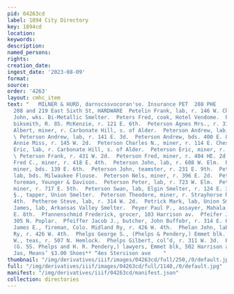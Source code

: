 ```yaml
---
pid: 04263cd
label: 1894 City Directory
key: 1894cd
location: 
keywords: 
description: 
named_persons: 
rights: 
creation_date: 
ingest_date: '2023-08-09'
format: 
source: 
order: '4263'
layout: cmhc_item
text: "   MILNER & HURD, darnscssvocoran'se. Insurance PET  208 PHE     E. Hi ANDREWS,
  208 and 219 East Sixth St, HARDWARE  Petelin Frank, lab, r. 146 W. Chestnut.  Peter
  John, wks. Bi-Metallic Smelter.  Peters Fred, cook, Hotel Vendome.  Peters Louis,
  biksmith, R. 8S. McKenzie, r. 121 E. 6th.  Peterson Agnes Mrs., r. 313 W. 6th.  Peterson
  Albert, miner, r. Carbonate Hill, s. of Alder.  Peterson Andrew, lab, Elgin Smelter.
  \ Peterson Andrew, lab, r. 141 E. 3d.  Peterson Andrew, bds. 400 E. 8th.  Peterson
  Annie Miss, r. 145 W. 2d.  Peterson Charles N., miner, r. 114 E. Chestnut.  Peterson
  Eric, lab, r. Carbonate Hill, s. of Alder.  Peterson Eric, miner, r. 110 N. Alder.
  \ Peterson Frank, r. 431 W. 2d.  Peterson Fred, miner, r. 404 HE. 2d.  Peterson
  Fred C., miner, r. 418 E. 4th.  Peterson John, lab, r. 608 W. Elm.  Peterson Jobn,
  miner, bds. 139 E. 6th.  Peterson John, teamster, r. 231 E. 9th.  Peterson Nels,
  lab, bds. Milwaukee Flouse.  Peterson Nels, miner, r. 396 E. 2d.  Peterson Peter,
  foreman, Younger & Davison.  Peterson Peter, lab, r. 723 W. Elm.  Peterson Peter,
  miner, r. 717 E. 5th.  Peterson Swan, lab, Elgin Smelter, r. 124 E. 3d.  Peterson
  §., tapper, Union Smelter.  Peterson Theodore, miner, r. Strayhorse Rd, head E.
  4th.  Petheroe Steve, lab, r. 314 W. 2d.  Petrick Mark, lab, Union Smelter.  Pettigrew
  James, lab, Arkansas Valley Smelter.  Peyer Paul P., assayer, Mahala Mine, r. 319
  E. 8th.  Pfannenschmid Frederick, grocer, 103 Harrison av.  Pfeifer John, lab, r.
  305 N. Poplar.  Pfeiffer Jacob J., butcher, John Buffebr, r. 314 E. 6th.  Phelan
  James E., fireman, Colo. Midland Ry, r. 426 W. 4th.  Phelan John, lab, Colo. Midland
  Ry, r. 426 W. 4th.  Phelps George S., (Phelps & Pendery,) Emmet blk.  Phelps George
  W., teas, r. 507 N. Hemlock.  Phelps Gilbert, col’d, r. 311 W. 3d.  PHELPS & PENDERY,
  (G. 5S. Phelps and H. R. Pendery,) lawyers, Emmet blk, 502 Harrison av.     Buy
  Jas, Means’ $3.00 Shoes** “4es Stersison ave    "
thumbnail: "/img/derivatives/iiif/images/04263cd/full/250,/0/default.jpg"
full: "/img/derivatives/iiif/images/04263cd/full/1140,/0/default.jpg"
manifest: "/img/derivatives/iiif/04263cd/manifest.json"
collection: directories
---
```

